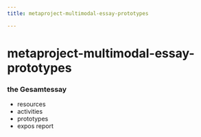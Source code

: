 ```yaml
---
title: metaproject-multimodal-essay-prototypes

---
```


# metaproject-multimodal-essay-prototypes



### the Gesamtessay
* resources
* activities
* prototypes
* expos report